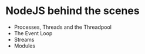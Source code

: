 # NodeJS behind the scenes

- Processes, Threads and the Threadpool
- The Event Loop
- Streams
- Modules
